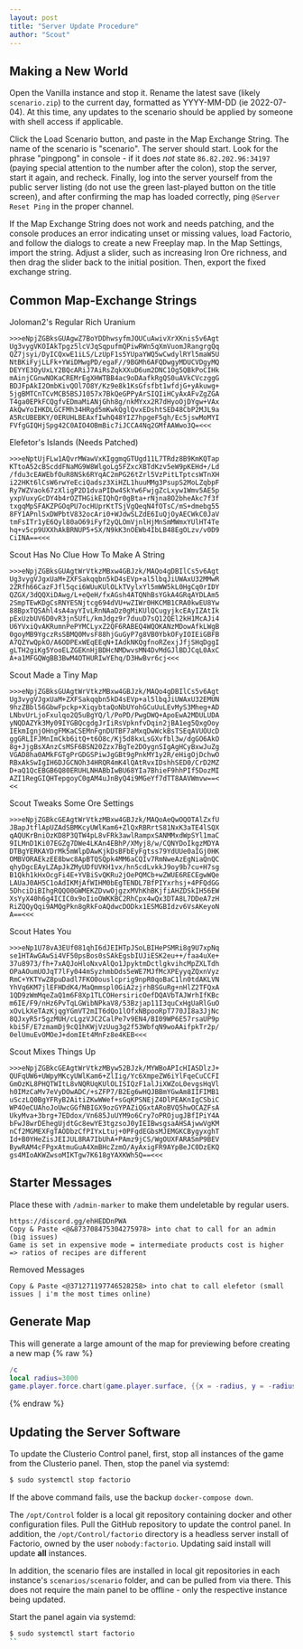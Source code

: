 ```yaml
---
layout: post
title: "Server Update Procedure"
author: "Scout"
---
```

## Making a New World
Open the Vanilla instance and stop it. Rename the latest save (likely `scenario.zip`) to the current day, formatted as YYYY-MM-DD (ie 2022-07-04). At this time, any updates to the scenario should be applied by someone with shell access if applicable.

Click the Load Scenario button, and paste in the Map Exchange String. The name of the scenario is "scenario". The server should start. Look for the phrase "pingpong" in console - if it does *not* state `86.82.202.96:34197` (paying special attention to the number after the colon), stop the server, start it again, and recheck. Finally, log into the server yourself from the public server listing (do not use the green last-played button on the title screen), and after confirming the map has loaded correctly, ping `@Server Reset Ping` in the proper channel.

If the Map Exchange String does not work and needs patching, and the console produces an error indicating unset or missing values, load Factorio, and follow the dialogs to create a new Freeplay map. In the Map Settings, import the string. Adjust a slider, such as increasing Iron Ore richness, and then drag the slider back to the initial position. Then, export the fixed exchange string.

## Common Map-Exchange Strings
Joloman2's Regular Rich Uranium
```
>>>eNpjZGBksGUAgwZ7BoYDDhwsyfmJOUCuAwivXrXKnis5v6Agt
Ug3vygVKOIAkTpgz5lcVJqSqpufmQPiwRWn5qXmVuomJRangrgQq
QZ7jsyi/DyICQxwE1iLS/LzUpF1s5YUpaYWQ5wCwdylRYl5maW5U
NtBKiFyjLLFk+YWiDMwgPD/egaF//9BGMh6AFQDwgyMDUCVDgyMQ
DEYYE3OyUxLY2BQcARiJ7AiRsZqkXXuD6um2DNC1Og5QBkPoCIHk
mAinjCGnwNOKaCREMrEgXHWTBB4ac9oDAafkRgQS0uAVkCVczggG
BDJFpAkI2OmbKivQOl7O8Y/Kz9e8k1KsGfsfbt1wfdjG+yAkuwg+
5jgBMTCnTCvMCB5BSJ1057x7BkQeGPPyArSIQIiHCyAxAFvZgZGA
T4ga0EPkFCQgfvEDmaMiANjGhh8g/nkMYxx2R7dHyoOjDYgw+VAx
AkQwYoIHKDLGCFMh34HRgd5mKwkQglQvxEDshtSED48CbP2MJL9a
A5RcUBEBKY/0ERUHLBEAxfIwhQ48YIZ7hpgeF5gh/Ec5jswMoMYI
FVfgGIQHjSpg42C0AIO4OBmBic7iJCCA4Nq2GMfAAWwo3Q=<<<
```

Elefetor's Islands (Needs Patched)
```
>>>eNptUjFLw1AQvrMWawVxKIggmqGTUgd11L7TRdz8B9KmKQTap
KTtoA52cBScddFNaMG9W8WlgoLg5FZxcXBTdKzv5eW9pKEHd+/Ld
/fdu3cEAWEbfOuR8NSk6RYqAC2mPG26tZrl5VzPitLTptcsWTnXH
i22HKt6lCsW6rwYeEciQadsz3XiHZL1huuMMg3PsupS2MoLZqbpF
Ry7WZVaok67zXligP2D1dvaPIDw4SkYw6FwjgZcLxyw1Wmv5AE5p
yxpVuxyGcDY4b4rOZTHGikEIQhQr0gBta+rNjna8O2bheAkc7f3f
txgqMpSFAKZPGOqPU7ocHUprKtTSjVgQeqN4fOTsC/mS+dmebg55
8FY1APnlSxDWPbtV832ocAri0+WJdwSLZdE6IuQjOyAECWkC0JaV
tmFsITr1yE6Qyl80aO69iFyf2yQLOmVjnlHjMnSmMWmxYUlHT4Te
hq+v5cp9UXXhAkBRNUP5+SX/N9kK3nOEWb4IbLB48EgOLzv/v0D9
CiINA==<<<
```

Scout Has No Clue How To Make A String
```
>>>eNpjZGBksGUAgtWrVtkzMBxw4GBJzk/MAQo4gDBIlCs5v6Agt
Ug3vygVJgxUaM+ZXFSakqqbn5kD4sEVp+al5lbqJiUWAxU32MMwR
2ZRfh66CazFJfl5qci6WUuKUlOLkTVylxYl5mWW5kL0HgCq0rIDY
QZGX/3dQQXiDAwg/L+eQeH/fxAGsh4ATQNhBsYGkA4GRqAYDLAm5
2SmpTEwKDgCsRNYESNjtcg694dVU+wZIWr0HKCMB1CRA0kwEU8Yw
88BpxTQSAhl4sA4ayYIvLRnNAaDz0gMiKUlQCugyjkcEAyIZAtIk
pExUzbUV6D0vR3jn5UfL/kmJdgz9r7duuD7sQ12QEl2kH1McAJi4
U6YVxiQvAKRumnPePYMCLyxZ2QF6RABEQ4WQOKANzMDowAfkLWgB
0goyMB9YgczRsSBMQ0MvsF88hjGuGyP7g8VB0YbkOFyIOIEiGBFB
A7QZYwQpkO/A6ODPExWEqEEqN+IAdkNKQgfnoRZexjJfjSHqDggI
gLTH2giKg5YooELZGEKnHjBDHcNMDwvsMN4DvMdGJlBDJCqL0AxC
A+a1MFGQWgBB3BwM4OTHURIwYEhq/D3HwBvr6cj<<<
```

Scout Made a Tiny Map
```
>>>eNpjZGBksGUAgtWrVtkzMBxw4GBJzk/MAQo4gDBIlCs5v6Agt
Ug3vygVJgxUaM+ZXFSakqqbn5kD4sEVp+al5lbqJiUWAxU32EMUN
9hzZBbl56GbwFpckp+XiqybtaQoNbUYohGCuUuLEvMyS3Mheg+AD
LNbvUrLjoFxulqo2Q5uBgYQ/l/PoPD/PwgDWQ+ApoEwA2MDULUDA
yNQDAZYk3My09IYGBQcgdgJrIiRsVpknfvDqin2jBA1eg5QxgOoy
IEkmIgnjOHngFMKaCSEMnFgnDUTBF7aMxqDwWckBsTSEqAVUOUcD
ggGRLIFJMnImCkb6itQ+t6O8c/Kj5d8kxLsGXvfbl3w/dgGO6AkO
8g+JjgBsXAnzCsMSF6BSN20Zzx7BgTe2DOygnSIgAgHCyBxwJuZg
VGAD8ha0AMkFGTgPrGDGSPiwJgGBt9gPnkMY1y2R/eHigOjDchwO
RBxAkSwIgIH6DJGCNOh34HRQR4mK4lQAtRvxIDshhSED0/CrD2MZ
D+aQ1QcEBGB6Q80ERUHLNHABbIwBU68YIa7BhieF9hhPIf5DozMI
AZI1RegGIQHTepgoyC0gAM4uJnByQ4i9MGeYf7dTT8AAVWmvw==<
<<
```

Scout Tweaks Some Ore Settings
```
>>>eNpjZGBkcGEAgtWrVtkzMBxw4GBJzk/MAQoAeQwOQOTAlZxfU
JBapJtflApUZAdSBMKcyUWlKam6+ZlQxRBRrtS81NxK3aTE4lSQX
qAQUKrBniOzKD8P3QTW4pL8vFRk3awlRampxSANMMxdWpSYl1maC
9ILMnD1Ki07EGZg7DWe4LKAn4EBhP/XMyj8/w/CQNYDoIkgzMDYA
DTBgYERKAYDrMk5mWlpDAwKjkDsBFbEyFgtss79YdUUe0aIGj0HK
OMBVORAEkzEE8bwc8ApBTQSQpk4MM6aCQIv7RmNweAzEgNiaQnQC
qhyDgcEAyLZApJkZMyUDfUVKH1vx/hn5cdLvkkJ9oy9b7cu+H7sg
B1Qkh1kHxOcgFi4E+YVBiSvQKRu2jOePQMCb+wZWUE6RECEgwWQe
LAUaJ0AH5C1oAdIKMjAfWIHM0bEgTENDL7BfPIYxrhsj+4PFQdGG
5DhciDiBIhgRQQO0GWMEKZDvwOjgzxMVhKhBKjfiAHZDSkIH56EW
XsYyX40h6g4ICIC0x9oIioOWKKBC2RhCpx4wQx3DTA8L7DDeA7zH
RiZQQyQqi9AMQgPkn8gRkFoAQdwcDODkx1ESMGBIdzv6VsAKeyoN
A==<<<
```

Scout Hates You
```
>>>eNp1U78vA3EUf081qhI6dJEIHTpJSoLBIHePSMRi8g9U7xpNq
se1HTAwGAwSi4VF50psBos0sSAkEgsbIUJiESK2eu++/faa4uXe+
37u8973/fh+7xAQJoHloNxvAlQo1JpyktmDctlgkvihcMpZXLTdh
OPaAOumUOJqT7lFy044mSyzhmbDds5eWE7MJfMcXPEyyqZQxnVyz
RmC+YKTYwZ8puDadl7FKO0ouslcprig9npR0qoBaC1ln0tdAKLVN
YhVq6KM7jlEFHDdK4/MaQmmspl0GiA2zjrhBSGuRg+nHlZ2TFQxA
1QD9zWmMqeZaQ1m6F8Xp1TLCOHersiricOefDQAVbTAJWrhIfKBc
m6IE/F9/nHz6PvTqLGWibNPkaV8/53Bzjap11I3quCxHgUaRlGuO
xOvLkXeTAzKjqgYGmVT2mIT6dQo1lOfxNBpooRpT770JI8a3JjNc
8QJxyR5r5gzMUH/cLgzVJC2CalPe7v9EN4/BI09WP6E57rsaUP9p
kbi5F/E7zmamDj9cQ1hKWjVzUug3g2f53WbfqN9woAAifpkTr2p/
0elUmuEvOMOeJ+domIEt4MnFz8e4KEB<<<
```
Scout Mixes Things Up
```
>>>eNpjZGBkcGEAgtWrVtkzMByw52BJzk/MYWBoAPIcHIASDlzJ+
QUFqUW6+UWpyMKcyUWlKam6+ZlIig/Yc6XmpeZW6iYlFqeCuCCFI
GmOzKL8PHQTWItL8vNQRUqKUlOLISIQzF1alJiXWZoL0evgsHqVl
h0IMzCaMv7eVyDOwADC/+sZFP7/B2Eg6wHQJBBmYGwAm8IIFIMB1
uSczLQ0BgYFRyB2AitiZKwWWef+sGqKPSNEjZ4DlPEAKnIgCSbiC
WP4OeCUAhoJoUwcGGfNBIGX9ozGYPAZiQGxtARoBVQ5hwOCAZFsA
UkyMva+3brg+7EDdox/Vn685JuUYM9o6Cry7oPROjugJBfIPiY4A
bFwJ8wrDEhegUjdtGc8ewYE3tgzsoJ0yIEIBwsgsaAHSAjwwVgKM
nCf2MGMEXFgTAODbzCfPIYxLtuj+0PFgdEGbsMJEMGKCBygyxghT
Id+B0YHeZisJEIJUL8RA7IbUhA+PAmz9jCS/WgOUXFARASmP9BEV
BywRAM4cFPgxAtmuGuA4XmBHcZzmO/AyAxigFR9AYpBeJC0DzEKQ
gs4MIoAKWZwsoMIKTgw7K618gYAXKWh5Q==<<<
```

## Starter Messages
Place these with `/admin-marker` to make them undeletable by regular users.

```
https://discord.gg/ehHEDDnPWA
Copy & Paste <@&873708475304275978> into chat to call for an admin (big issues)
Game is set in expensive mode = intermediate products cost is higher => ratios of recipes are different
```

Removed Messages
```
Copy & Paste <@371271197746528258> into chat to call elefetor (small issues | i'm the most times online)
```

## Generate Map
This will generate a large amount of the map for previewing before creating a new map
{% raw %}
```lua
/c
local radius=3000
game.player.force.chart(game.player.surface, {{x = -radius, y = -radius}, {x = radius, y = radius}})
```
{% endraw %}

## Updating the Server Software
To update the Clusterio Control panel, first, stop all instances of the game from the Clusterio panel. Then, stop the panel via systemd:
```bash
$ sudo systemctl stop factorio
```

If the above command fails, use the backup `docker-compose down`.

The `/opt/Control` folder is a local git repository containing docker and other configuration files. Pull the GitHub repository to update the control panel. In addition, the `/opt/Control/factorio` directory is a headless server install of Factorio, owned by the user `nobody:factorio`. Updating said install will update **all** instances.

In addition, the scenario files are installed in local git repositories in each instance's `scenarios/scenario` folder, and can be pulled from via there. This does not require the main panel to be offline - only the respective instance being updated.

Start the panel again via systemd:
```bash
$ sudo systemctl start factorio
``
